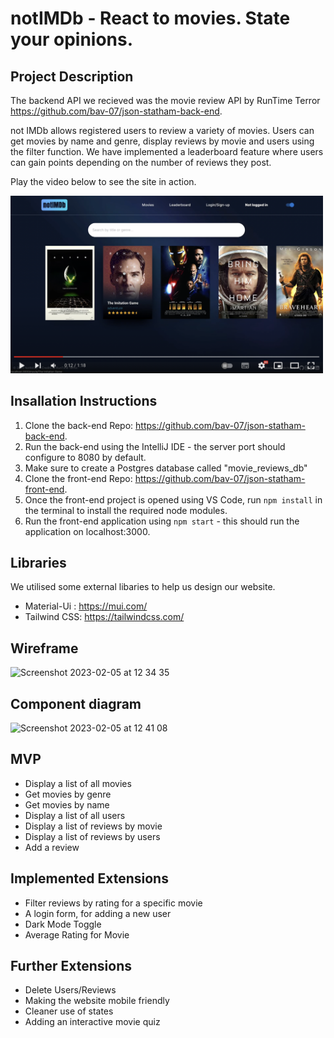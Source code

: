 
# notIMDb -  React to movies. State your opinions.

<p>

## Project Description
The backend API we recieved was the movie review API by RunTime Terror https://github.com/bav-07/json-statham-back-end.

not IMDb allows registered users to review a variety of movies. Users can get movies by name and genre, display reviews by movie and users using the filter function. We have implemented a leaderboard feature where users can gain points depending on the number of reviews they post.

Play the video below to see the site in action.

</p>

<a href="https://www.youtube.com/watch?v=1TBRj5JrLW4" target="-blank"><img src="public/movieImage.png" width="500>"/></a>

## Insallation Instructions

1. Clone the back-end Repo: https://github.com/bav-07/json-statham-back-end.
2. Run the back-end using the IntelliJ IDE - the server port should configure to 8080 by default.
3. Make sure to create a Postgres database called "movie_reviews_db"
4. Clone the front-end Repo: https://github.com/bav-07/json-statham-front-end.
5. Once the front-end project is opened using VS Code, run `npm install` in the terminal to install the required node modules.
6. Run the front-end application using `npm start` - this should run the application on localhost:3000.

## Libraries 
We utilised some external libaries to help us design our website.
- Material-Ui : https://mui.com/
- Tailwind CSS: https://tailwindcss.com/

## Wireframe 


<img width="1032" alt="Screenshot 2023-02-05 at 12 34 35" src="https://user-images.githubusercontent.com/60015635/216818934-0d4e151b-2b7e-43f7-a7c6-addf58476f9f.png">

## Component diagram 


<img width="706" alt="Screenshot 2023-02-05 at 12 41 08" src="https://user-images.githubusercontent.com/60015635/216819215-3ef49e67-9c13-4e98-b320-827c62d5714f.png">

## MVP

- Display a list of all movies
- Get movies by genre
- Get movies by name
- Display a list of all users
- Display a list of reviews by movie
- Display a list of reviews by users
- Add a review

## Implemented Extensions 

- Filter reviews by rating for a specific movie
- A login form, for adding a new user 
- Dark Mode Toggle
- Average Rating for Movie

## Further Extensions 

- Delete Users/Reviews
- Making the website mobile friendly 
- Cleaner use of states
- Adding an interactive movie quiz
